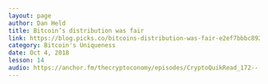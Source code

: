```yaml
---
layout: page
author: Dan Held
title: Bitcoin’s distribution was fair
link: https://blog.picks.co/bitcoins-distribution-was-fair-e2ef7bbbc892
category: Bitcoin's Uniqueness
date: Oct 4, 2018
lesson: 14
audio: https://anchor.fm/thecryptoconomy/episodes/CryptoQuikRead_172---Bitcoins-Distribution-Was-Fair-Dan-Held-e2ndp0/a-a7d5uv
---
```

